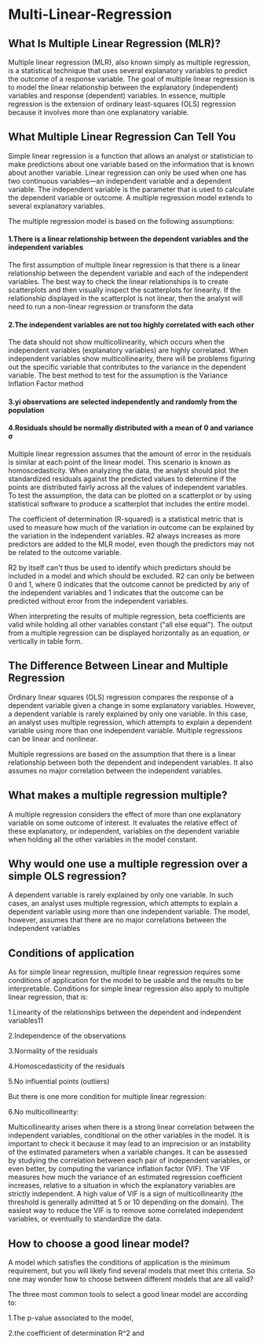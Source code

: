 # Multi-Linear-Regression

## What Is Multiple Linear Regression (MLR)?

Multiple linear regression (MLR), also known simply as multiple regression, is a statistical technique that uses several explanatory variables to predict the outcome of a response variable. The goal of multiple linear regression is to model the linear relationship between the explanatory (independent) variables and response (dependent) variables. In essence, multiple regression is the extension of ordinary least-squares (OLS) regression because it involves more than one explanatory variable.

## What Multiple Linear Regression Can Tell You

Simple linear regression is a function that allows an analyst or statistician to make predictions about one variable based on the information that is known about another variable. Linear regression can only be used when one has two continuous variables—an independent variable and a dependent variable. The independent variable is the parameter that is used to calculate the dependent variable or outcome. A multiple regression model extends to several explanatory variables.

The multiple regression model is based on the following assumptions:

#### 1.There is a linear relationship between the dependent variables and the independent variables

The first assumption of multiple linear regression is that there is a linear relationship between the dependent variable and each of the independent variables. The best way to check the linear relationships is to create scatterplots and then visually inspect the scatterplots for linearity. If the relationship displayed in the scatterplot is not linear, then the analyst will need to run a non-linear regression or transform the data

#### 2.The independent variables are not too highly correlated with each other

The data should not show multicollinearity, which occurs when the independent variables (explanatory variables) are highly correlated. When independent variables show multicollinearity, there will be problems figuring out the specific variable that contributes to the variance in the dependent variable. The best method to test for the assumption is the Variance Inflation Factor method

#### 3.yi observations are selected independently and randomly from the population

#### 4.Residuals should be normally distributed with a mean of 0 and variance σ

Multiple linear regression assumes that the amount of error in the residuals is similar at each point of the linear model. This scenario is known as homoscedasticity. When analyzing the data, the analyst should plot the standardized residuals against the predicted values to determine if the points are distributed fairly across all the values of independent variables. To test the assumption, the data can be plotted on a scatterplot or by using statistical software to produce a scatterplot that includes the entire model.


The coefficient of determination (R-squared) is a statistical metric that is used to measure how much of the variation in outcome can be explained by the variation in the independent variables. R2 always increases as more predictors are added to the MLR model, even though the predictors may not be related to the outcome variable.

R2 by itself can't thus be used to identify which predictors should be included in a model and which should be excluded. R2 can only be between 0 and 1, where 0 indicates that the outcome cannot be predicted by any of the independent variables and 1 indicates that the outcome can be predicted without error from the independent variables.

When interpreting the results of multiple regression, beta coefficients are valid while holding all other variables constant ("all else equal"). The output from a multiple regression can be displayed horizontally as an equation, or vertically in table form.

## The Difference Between Linear and Multiple Regression
Ordinary linear squares (OLS) regression compares the response of a dependent variable given a change in some explanatory variables. However, a dependent variable is rarely explained by only one variable. In this case, an analyst uses multiple regression, which attempts to explain a dependent variable using more than one independent variable. Multiple regressions can be linear and nonlinear.

Multiple regressions are based on the assumption that there is a linear relationship between both the dependent and independent variables. It also assumes no major correlation between the independent variables.

## What makes a multiple regression multiple?
A multiple regression considers the effect of more than one explanatory variable on some outcome of interest. It evaluates the relative effect of these explanatory, or independent, variables on the dependent variable when holding all the other variables in the model constant.

## Why would one use a multiple regression over a simple OLS regression?
A dependent variable is rarely explained by only one variable. In such cases, an analyst uses multiple regression, which attempts to explain a dependent variable using more than one independent variable. The model, however, assumes that there are no major correlations between the independent variables

## Conditions of application


As for simple linear regression, multiple linear regression requires some conditions of application for the model to be usable and the results to be interpretable. Conditions for simple linear regression also apply to multiple linear regression, that is:

1.Linearity of the relationships between the dependent and independent variables11

2.Independence of the observations

3.Normality of the residuals

4.Homoscedasticity of the residuals

5.No influential points (outliers)

But there is one more condition for multiple linear regression:

6.No multicollinearity:

Multicollinearity arises when there is a strong linear correlation between the independent variables, conditional on the other variables in the model. It is important to check it because it may lead to an imprecision or an instability of the estimated parameters when a variable changes. It can be assessed by studying the correlation between each pair of independent variables, or even better, by computing the variance inflation factor (VIF). The VIF measures how much the variance of an estimated regression coefficient increases, relative to a situation in which the explanatory variables are strictly independent. A high value of VIF is a sign of multicollinearity (the threshold is generally admitted at 5 or 10 depending on the domain). The easiest way to reduce the VIF is to remove some correlated independent variables, or eventually to standardize the data.

## How to choose a good linear model?

A model which satisfies the conditions of application is the minimum requirement, but you will likely find several models that meet this criteria. So one may wonder how to choose between different models that are all valid?

The three most common tools to select a good linear model are according to:

1.The p-value associated to the model,

2.the coefficient of determination R^2 and

